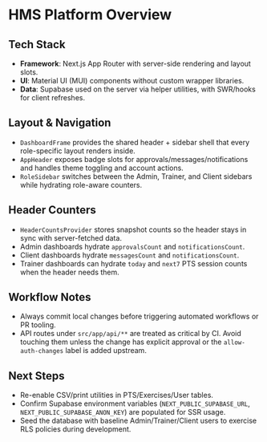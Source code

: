 # HMS Platform Overview

## Tech Stack
- **Framework**: Next.js App Router with server-side rendering and layout slots.
- **UI**: Material UI (MUI) components without custom wrapper libraries.
- **Data**: Supabase used on the server via helper utilities, with SWR/hooks for client refreshes.

## Layout & Navigation
- `DashboardFrame` provides the shared header + sidebar shell that every role-specific layout renders inside.
- `AppHeader` exposes badge slots for approvals/messages/notifications and handles theme toggling and account actions.
- `RoleSidebar` switches between the Admin, Trainer, and Client sidebars while hydrating role-aware counters.

## Header Counters
- `HeaderCountsProvider` stores snapshot counts so the header stays in sync with server-fetched data.
- Admin dashboards hydrate `approvalsCount` and `notificationsCount`.
- Client dashboards hydrate `messagesCount` and `notificationsCount`.
- Trainer dashboards can hydrate `today` and `next7` PTS session counts when the header needs them.

## Workflow Notes
- Always commit local changes before triggering automated workflows or PR tooling.
- API routes under `src/app/api/**` are treated as critical by CI. Avoid touching them unless the change has explicit approval or the `allow-auth-changes` label is added upstream.

## Next Steps
- Re-enable CSV/print utilities in PTS/Exercises/User tables.
- Confirm Supabase environment variables (`NEXT_PUBLIC_SUPABASE_URL`, `NEXT_PUBLIC_SUPABASE_ANON_KEY`) are populated for SSR usage.
- Seed the database with baseline Admin/Trainer/Client users to exercise RLS policies during development.
